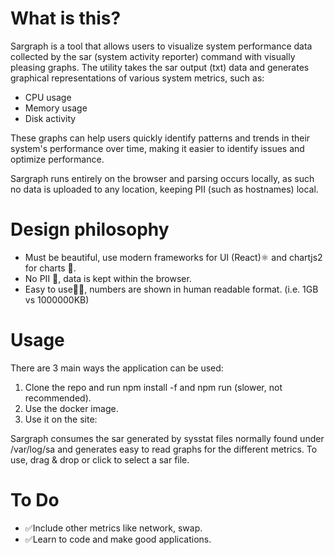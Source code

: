 # What is this?
Sargraph is a tool that allows users to visualize system performance data collected by the sar (system activity reporter) command with visually pleasing graphs. The utility takes the sar output (txt) data and generates graphical representations of various system metrics, such as:

- CPU usage
- Memory usage 
- Disk activity

These graphs can help users quickly identify patterns and trends in their system's performance over time, making it easier to identify issues and optimize performance.

Sargraph runs entirely on the browser and parsing occurs locally, as such no data is uploaded to any location, keeping PII (such as hostnames) local.

# Design philosophy
- Must be beautiful, use modern frameworks for UI (React)⚛️ and chartjs2 for charts 🌈.
- No PII 📵, data is kept within the browser.
- Easy to use👍🏻, numbers are shown in human readable format. (i.e. 1GB vs 1000000KB)

# Usage

There are 3 main ways the application can be used:
1. Clone the repo and run npm install -f and npm run (slower, not recommended).
2. Use the docker image.
3. Use it on the site: 


Sargraph consumes the sar generated by sysstat files normally found under /var/log/sa and generates easy to read graphs for the different metrics.
To use, drag & drop or click to select a sar file.


# To Do
- ✅Include other metrics like network, swap.
- ✅Learn to code and make good applications.
